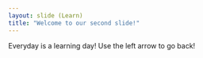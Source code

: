 ```yaml
---
layout: slide (Learn)
title: "Welcome to our second slide!"
---
```

Everyday is a learning day!
Use the left arrow to go back!
